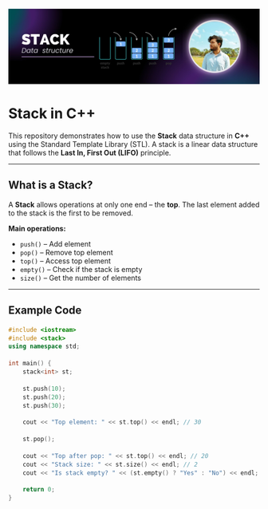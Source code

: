 <p align="center">
  <img src="stack_imam.jpg" alt="stack_imam"/>
</p>

# Stack in C++

This repository demonstrates how to use the **Stack** data structure in **C++** using the Standard Template Library (STL). A stack is a linear data structure that follows the **Last In, First Out (LIFO)** principle.

---

##  What is a Stack?

A **Stack** allows operations at only one end – the **top**. The last element added to the stack is the first to be removed.

**Main operations:**
- `push()` – Add element
- `pop()` – Remove top element
- `top()` – Access top element
- `empty()` – Check if the stack is empty
- `size()` – Get the number of elements

---

##  Example Code

```cpp
#include <iostream>
#include <stack>
using namespace std;

int main() {
    stack<int> st;

    st.push(10);
    st.push(20);
    st.push(30);

    cout << "Top element: " << st.top() << endl; // 30

    st.pop();

    cout << "Top after pop: " << st.top() << endl; // 20
    cout << "Stack size: " << st.size() << endl; // 2
    cout << "Is stack empty? " << (st.empty() ? "Yes" : "No") << endl;

    return 0;
}

